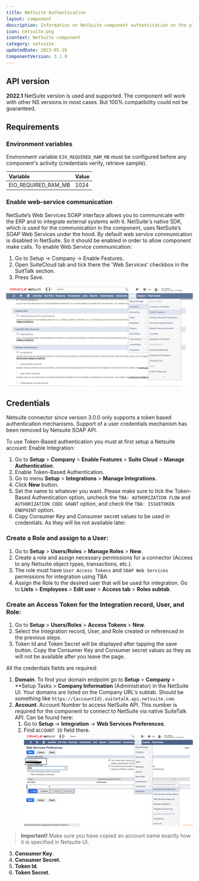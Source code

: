 ```yaml
---
title: NetSuite Authentication
layout: component
description: Information on NetSuite component authentication on the platform
icon: netsuite.png
icontext: NetSuite component
category: netsuite
updatedDate: 2023-05-26
ComponentVersion: 3.1.0
---
```


## API version

**2022.1** NetSuite version is used and supported. The component will work with other NS versions in most cases. But 100% compatibility could not be guaranteed.

## Requirements

### Environment variables
Environment variable `EIO_REQUIRED_RAM_MB` must be configured before any component's activity (credentials verify, retrieve sample).

| Variable | Value |
| :------------ | :---------- |
| EIO_REQUIRED_RAM_MB | 1024 |

### Enable web-service communication
NetSuite’s Web Services SOAP interface allows you to communicate with the ERP and to integrate external systems with it. NetSuite's native SDK, which is used for the communication in the component, uses NetSuite’s SOAP Web Services under the hood. By default web service communication is disabled in NetSuite. So it should be enabled in order to allow component make calls. To enable Web Service communication:

1. Go to Setup -> Company -> Enable Features.
2. Open SuiteCloud tab and tick there the 'Web Services' checkbox in the SuitTalk section.
3. Press Save.

![Enable web-service communication](img/enable-web-service-communication.png)

## Credentials

Netsuite connector since version 3.0.0 only supports a token based authentication mechanisms. Support of a user credentials mechanism has been removed by Netsuite SOAP API.

To use Token-Based authentication you must at first setup a Netsuite account: Enable Integration:

1. Go to **Setup** > **Company** > **Enable Features** > **Suite Cloud** > **Manage Authentication**.
2. Enable Token-Based Authentication.
3. Go to menu **Setup** > **Integrations** > **Manage Integrations**.
4. Click **New** button.
5. Set the name to whatever you want. Please make sure to tick the Token-Based Authentication option, uncheck the `TBA: AUTHORIZATION FLOW` and `AUTHORIZATION CODE GRANT` option, and check the `TBA: ISSUETOKEN ENDPOINT` option.
6. Copy Consumer Key and Consumer secret values to be used in credentials. As they will be not available later.

### Create a Role and assign to a User:

1. Go to **Setup** > **Users/Roles** > **Manage Roles** > **New**.
2. Create a role and assign necessary permissions for a connector (Access to any Netsuite object types, transactions, etc.).
3. The role must have `User Access Tokens` and `SOAP Web Services` permissions for integration using TBA
4. Assign the Role to the desired user that will be used for integration. Go to **Lists** > **Employees** > **Edit user** > **Access tab** > **Roles subtab**.

### Create an Access Token for the Integration record, User, and Role:

1. Go to **Setup** > **Users/Roles** > **Access Tokens** > **New**.
2. Select the Integration record, User, and Role created or referenced in the previous steps.
3. Token Id and Token Secret will be displayed after tapping the save button. Copy the Consumer Key and Consumer secret values as they as will not be available after you leave the page.

All the credentials fields are required:

1. **Domain**. To find your domain endpoint go to **Setup** > **Company** > **Setup Tasks > **Company Information** (Administrator) in the NetSuite UI. Your domains are listed on the Company URL's subtab. Should be something like `https://{accountId}.suitetalk.api.netsuite.com`.
2. **Account**. Account Number to access NetSuite API. This number is required for the component to connect to NetSuite via native SuiteTalk API. Can be found here:
    1. Go to **Setup** -> **Integration** -> **Web Services Preferences**.
    2. Find `ACCOUNT ID` field there.
    ![Account id location](img/account_id_location.png)
    
> **Important!** Make sure you have copied an account name exactly how it is specified in Netsuite UI.

3. **Consumer Key**.
4. **Consumer Secret**.
5. **Token Id**.
6. **Token Secret**.
